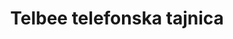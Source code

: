 ---
title: Telbee telefonska tajnica
redirect_from:
- /tajnica/
- /tajnik/
- /nivram/
- /posnamicitat/
- /razsvetlinas/
- /odzivnik/
redirect_to: https://telbee.io/channel/feqfokujnmeeysuwksennq/
---